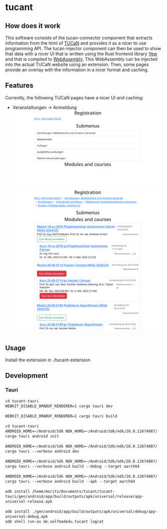# tucant

## How does it work

This software consists of the tucan-connector component that extracts information from the html of [TUCaN](https://www.tucan.tu-darmstadt.de) and provides it as a nicer to use programming API. The tucan-injector component can then be used to show that data with a nicer UI that is written using the Rust frontend library [Yew](https://yew.rs/) and that is compiled to [WebAssembly](https://webassembly.org/). This WebAssembly can be injected into the actual TUCaN website using an extension. Then, some pages provide an overlay with the information in a nicer format and caching.

## Features

Currently, the following TUCaN pages have a nicer UI and caching:
- Veranstaltungen -> Anmeldung
  ![Veranstaltungen -> Anmeldung submenu with nicer UI](./.github/veranstaltungen_anmeldung.png)
  ![Veranstaltungen -> Anmeldung modules and courses with nicer UI](./.github/veranstaltungen_anmeldung_2.png)

## Usage

Install the extension in ./tucant-extension

## Development

### Tauri

```
cd tucant-tauri
WEBKIT_DISABLE_DMABUF_RENDERER=1 cargo tauri dev

WEBKIT_DISABLE_DMABUF_RENDERER=1 cargo tauri build

cd tucant-tauri
ANDROID_HOME=~/Android/Sdk NDK_HOME=~/Android/Sdk/ndk/28.0.12674087/ cargo tauri android init

ANDROID_HOME=~/Android/Sdk NDK_HOME=~/Android/Sdk/ndk/28.0.12674087/ cargo tauri --verbose android dev

ANDROID_HOME=~/Android/Sdk NDK_HOME=~/Android/Sdk/ndk/28.0.12674087/ cargo tauri --verbose android build --debug --target aarch64

ANDROID_HOME=~/Android/Sdk NDK_HOME=~/Android/Sdk/ndk/28.0.12674087/ cargo tauri --verbose android build --apk --target aarch64

adb install /home/moritz/Documents/tucant/tucant-tauri/gen/android/app/build/outputs/apk/universal/release/app-universal-release.apk

adb install ./gen/android/app/build/outputs/apk/universal/debug/app-universal-debug.apk
adb shell run-as de.selfmade4u.tucant logcat
```

